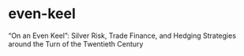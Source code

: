 # even-keel
“On an Even Keel”:  Silver Risk, Trade Finance,  and Hedging Strategies  around the Turn of the Twentieth Century
